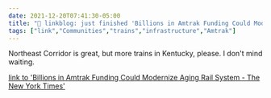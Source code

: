 ```yaml
---
date: 2021-12-20T07:41:30-05:00
title: "🔗 linkblog: just finished 'Billions in Amtrak Funding Could Modernize Aging Rail System - The New York Times'"
tags: ["link","Communities","trains","infrastructure","Amtrak"]
---
```

Northeast Corridor is great, but more trains in Kentucky, please. I don't mind waiting.
 
[link to 'Billions in Amtrak Funding Could Modernize Aging Rail System - The New York Times'](https://www.nytimes.com/2021/12/20/us/politics/amtrak-expansion-funding-infrastructure-bill.html)
